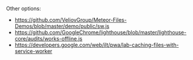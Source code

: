 Other options:
  * https://github.com/VeliovGroup/Meteor-Files-Demos/blob/master/demo/public/sw.js
  * https://github.com/GoogleChrome/lighthouse/blob/master/lighthouse-core/audits/works-offline.js
  * https://developers.google.com/web/ilt/pwa/lab-caching-files-with-service-worker
